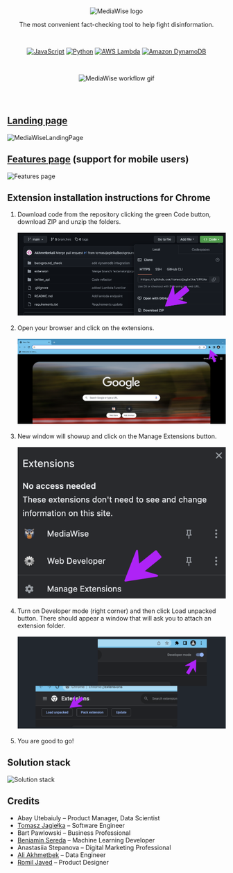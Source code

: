 <br>
<p align="center">
  <img src="https://user-images.githubusercontent.com/54605544/213916524-6f112536-339c-4f65-8b59-fc8f83af3999.png" height="165" alt="MediaWise logo"></h1>
</p>

<p align="center">
  The most convenient fact-checking tool to help fight disinformation.
</p>
<br>

<p align="center">
  <a href="https://www.javascript.com/"><img src="https://img.shields.io/badge/%20-JavaScript-8B8000?logo=javascript&logoColor=white" alt="JavaScript"></a>
  <a href="https://www.python.org/"><img src="https://img.shields.io/badge/%20-Python-%233776AB?logo=python&logoColor=white" alt="Python"></a>
  <a href="https://aws.amazon.com/lambda/"><img src="https://img.shields.io/badge/%20-AWS Lambda-%238B4000?logo=awslambda&logoColor=whitesmoke" alt="AWS Lambda"></a>
  <a href="https://aws.amazon.com/dynamodb/"><img src="https://img.shields.io/badge/%20-Amazon DynamoDB-%234053D6?logo=amazondynamodb&logoColor=whitesmoke" alt="Amazon DynamoDB"></a>
</p>
<br>

<p align="center">
  <img src="https://user-images.githubusercontent.com/54605544/213916175-423471e7-d553-418c-b418-1f10ce80910c.gif" alt="MediaWise workflow gif">
</p>
<br><br>

## [Landing page](https://mediawiseai.bubbleapps.io/version-test)
![MediaWiseLandingPage](https://user-images.githubusercontent.com/54605544/213921342-2d88356a-5a23-44ea-b7fe-ae5613d44f99.png)

## [Features page](https://user-images.githubusercontent.com/54605544/213920416-0ef85170-1caa-4d81-83b6-e232ce164b96.png) (support for mobile users)
![Features page](https://user-images.githubusercontent.com/54605544/213921105-98fb0cd9-7d20-4fda-bcbb-a53a15e6e58a.png)

## Extension installation instructions for Chrome
1. Download code from the repository clicking the green Code button, download ZIP and unzip the folders.
<br/><br/>
![First step](/images/zero.png)
<br/><br/>
2. Open your browser and click on the extensions.
<br/><br/>
![Second step](/images/first.png)
<br/><br/>
3. New window will showup and click on the Manage Extensions button.
<br/><br/>
![Third step](/images/second.png)
<br/><br/>
4. Turn on Developer mode (right corner) and then click Load unpacked button.
There should appear a window that will ask you to attach an extension folder.
<br/><br/>
![Fourth step](/images/third.png)
<br/><br/>
5. You are good to go!

## Solution stack
![Solution stack](https://user-images.githubusercontent.com/54605544/213924791-83abdce3-e1e5-4da4-987c-f312d20f94e7.png)

## Credits
* Abay Utebaiuly – Product Manager, Data Scientist
* [Tomasz Jagiełka](https://github.com/tomaszjagielka) – Software Engineer
* Bart Pawlowski – Business Professional
* [Beniamin Sereda](https://github.com/ujo142) – Machine Learning Developer
* Anastasiia Stepanova – Digital Marketing Professional
* [Ali Akhmetbek](https://github.com/Akhmetbekali) – Data Engineer
* [Romil Javed](https://github.com/romiljaved) – Product Designer
